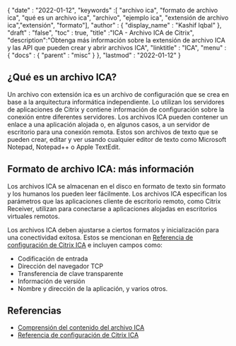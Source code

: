 {
  "date" : "2022-01-12",
  "keywords" :[ "archivo ica", "formato de archivo ica", "qué es un archivo ica", "archivo", "ejemplo ica", "extensión de archivo ica","extensión", "formato"],
  "author" : {
    "display_name" : "Kashif Iqbal"
},
  "draft" : "false",
  "toc" : true,
  "title" :"ICA - Archivo ICA de Citrix",
  "description":"Obtenga más información sobre la extensión de archivo ICA y las API que pueden crear y abrir archivos ICA",
  "linktitle" : "ICA",
  "menu" : {
    "docs" : {
      "parent" : "misc"
}
},
  "lastmod" : "2022-01-12"
}

## ¿Qué es un archivo ICA?

Un archivo con extensión ica es un archivo de configuración que se crea en base a la arquitectura informática independiente. Lo utilizan los servidores de aplicaciones de Citrix y contiene información de configuración sobre la conexión entre diferentes servidores. Los archivos ICA pueden contener un enlace a una aplicación alojada o, en algunos casos, a un servidor de escritorio para una conexión remota. Estos son archivos de texto que se pueden crear, editar y ver usando cualquier editor de texto como Microsoft Notepad, Notepad++ o Apple TextEdit.

## Formato de archivo ICA: más información

Los archivos ICA se almacenan en el disco en formato de texto sin formato y los humanos los pueden leer fácilmente. Los archivos ICA especifican los parámetros que las aplicaciones cliente de escritorio remoto, como Citrix Receiver, utilizan para conectarse a aplicaciones alojadas en escritorios virtuales remotos.

Los archivos ICA deben ajustarse a ciertos formatos y inicialización para una conectividad exitosa. Estos se mencionan en [Referencia de configuración de Citrix ICA](https://docs.citrix.com/en-us/categories/legacy-archive) e incluyen campos como:

* Codificación de entrada
* Dirección del navegador TCP
* Transferencia de clave transparente
* Información de versión
* Nombre y dirección de la aplicación, y varios otros.
 

## Referencias

* [Comprensión del contenido del archivo ICA](https://docs.eggplantsoftware.com/epp/9.0.0/ePP/cvuunderstanding_ica_file_contents.htm)
* [Referencia de configuración de Citrix ICA](https://docs.citrix.com/en-us/categories/legacy-archive)


